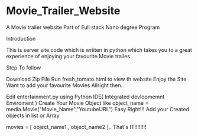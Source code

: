 # Movie_Trailer_Website

A Movie trailer website Part of Full stack Nano degree Program

Introduction

This is server site code which is wriiten in python which takes you to a great experience of enjoying your favourite Movie trailes

Step To follow

Download Zip File
Run fresh_tomato.html to view th website
Enjoy the Site
Want to add your favourite Movies Allright then..

Edit entertainment.py using Python IDE( Integrated devlopmemnt Enviroment )
Create Your Movie Object like 
object_name = media.Movie("Movie_Name","YoutubeURL") 
Easy Right!!!
Add your Created objects in list or Array

movies = [ object_name1 , object_name2 ].. 
That's IT!!!!!!!!

